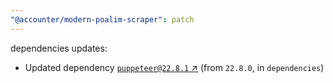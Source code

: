 ```yaml
---
"@accounter/modern-poalim-scraper": patch
---
```

dependencies updates:
  - Updated dependency [`puppeteer@22.8.1` ↗︎](https://www.npmjs.com/package/puppeteer/v/22.8.1) (from `22.8.0`, in `dependencies`)
